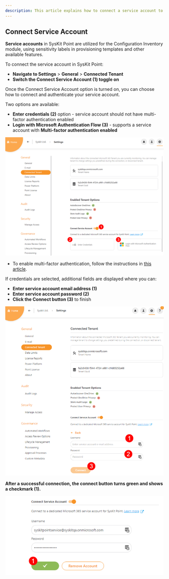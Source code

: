 ```yaml
---
description: This article explains how to connect a service account to SysKit Point. 
---
```


## Connect Service Account

**Service accounts** in SysKit Point are utilized for the Configuration Inventory module, using sensitivity labels in provisioning templates and other available features. 

To connect the service account in SysKit Point:
* **Navigate to Settings** > **General** > **Connected Tenant**
* **Switch the Connect Service Account (1) toggle on**

Once the Connect Service Account option is turned on, you can choose how to connect and authenticate your service account.

Two options are available:

* **Enter credentials (2)** option - service account should not have multi-factor authentication enabled
* **Login with Microsoft Authentication Flow (3)** - supports a service account with **Multi-factor authentication enabled** 

![Connect Service Account](../.gitbook/assets/connect-service-account_toggle.png)

  * To enable multi-factor authentication, follow the instructions in [this article](https://support.microsoft.com/en-us/office/set-up-your-microsoft-365-sign-in-for-multi-factor-authentication-ace1d096-61e5-449b-a875-58eb3d74de14).


If credentials are selected, additional fields are displayed where you can:
* **Enter service account email address (1)**
* **Enter service account password (2)**
* **Click the Connect button (3)** to finish

![Service Account Credentials](../.gitbook/assets/connect-service-account_credentials.png)

**After a successful connection, the connect button turns green and shows a checkmark (1).**

![Service Account Credentials](../.gitbook/assets/connect-service-account_checkmark.png)
